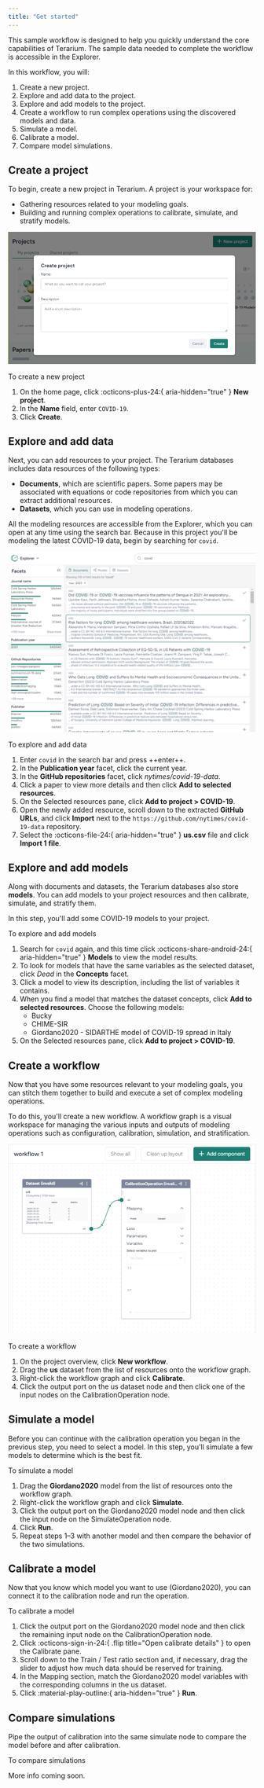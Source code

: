 ```yaml
---
title: "Get started"
---
```


This sample workflow is designed to help you quickly understand the core capabilities of Terarium. The sample data needed to complete the workflow is accessible in the Explorer.

In this workflow, you will:

1. Create a new project.
2. Explore and add data to the project.
3. Explore and add models to the project.
4. Create a workflow to run complex operations using the discovered models and data.
5. Simulate a model.
6. Calibrate a model.
7. Compare model simulations.

## Create a project

To begin, create a new project in Terarium. A project is your workspace for:

- Gathering resources related to your modeling goals.
- Building and running complex operations to calibrate, simulate, and stratify models.

![](../img/get-started/new-project.png)

<p class="procedure">To create a new project</p>

1. On the home page, click :octicons-plus-24:{ aria-hidden="true" } **New project**.
2. In the **Name** field, enter `COVID-19`.
3. Click **Create**.

## Explore and add data

Next, you can add resources to your project. The Terarium databases includes data resources of the following types:

- **Documents**, which are scientific papers. Some papers may be associated with equations or code repositories from which you can extract additional resources.
- **Datasets**, which you can use in modeling operations.  

All the modeling resources are accessible from the Explorer, which you can open at any time using the search bar. Because in this project you'll be modeling the latest COVID-19 data, begin by searching for `covid`.

![](../img/resources/explorer.png)

<p class="procedure">To explore and add data</p>

1. Enter `covid` in the search bar and press ++enter++.
2. In the **Publication year** facet, click the current year.
3. In the **GitHub repositories** facet, click *nytimes/covid-19-data*.
4. Click a paper to view more details and then click **Add to selected resources**.
5. On the Selected resources pane, click **Add to project > COVID-19**.
6. Open the newly added resource, scroll down to the extracted **GitHub URLs**, and click **Import** next to the `https://github.com/nytimes/covid-19-data` repository.
7. Select the :octicons-file-24:{ aria-hidden="true" } **us.csv** file and click **Import 1 file**.

## Explore and add models

Along with documents and datasets, the Terarium databases also store **models**. You can add models to your project resources and then calibrate, simulate, and stratify them.

In this step, you'll add some COVID-19 models to your project.

<p class="procedure">To explore and add models</p>

1. Search for `covid` again, and this time click :octicons-share-android-24:{ aria-hidden="true" } **Models** to view the model results.
2. To look for models that have the same variables as the selected dataset, click *Dead* in the **Concepts** facet.
3. Click a model to view its description, including the list of variables it contains. 
4. When you find a model that matches the dataset concepts, click **Add to selected resources**. Choose the following models:
    - Bucky
    - CHIME-SIR
    - Giordano2020 - SIDARTHE model of COVID-19 spread in Italy
5. On the Selected resources pane, click **Add to project > COVID-19**.

## Create a workflow

Now that you have some resources relevant to your modeling goals, you can stitch them together to build and execute a set of complex modeling operations. 

To do this, you'll create a new workflow. A workflow graph is a visual workspace for managing the various inputs and outputs of modeling operations such as configuration, calibration, simulation, and stratification.

![](../img/get-started/workflow-create.png)

<p class="procedure">To create a workflow</p>

1. On the project overview, click **New workflow**.
2. Drag the **us** dataset from the list of resources onto the workflow graph.
3. Right-click the workflow graph and click **Calibrate**.
4. Click the output port on the us dataset node and then click one of the input nodes on the CalibrationOperation node.

## Simulate a model

Before you can continue with the calibration operation you began in the previous step, you need to select a model. In this step, you'll simulate a few models to determine which is the best fit.

<p class="procedure">To simulate a model</p>

1. Drag the **Giordano2020** model from the list of resources onto the workflow graph.
2. Right-click the workflow graph and click **Simulate**.
3. Click the output port on the Giordano2020 model node and then click the input node on the SimulateOperation node.
4. Click **Run**.
5. Repeat steps 1&ndash;3 with another model and then compare the behavior of the two simulations.

## Calibrate a model

Now that you know which model you want to use (Giordano2020), you can connect it to the calibration node and run the operation.

<p class="procedure">To calibrate a model</p>

1. Click the output port on the Giordano2020 model node and then click the remaining input node on the CalibrationOperation node.
2. Click :octicons-sign-in-24:{ .flip title="Open calibrate details" } to open the Calibrate pane.
3. Scroll down to the Train / Test ratio section and, if necessary, drag the slider to adjust how much data should be reserved for training.
4. In the Mapping section, match the Giordano2020 model variables with the corresponding columns in the us dataset.
5. Click :material-play-outline:{ aria-hidden="true" } **Run**.

## Compare simulations

Pipe the output of calibration into the same simulate node to compare the model before and after calibration.

<p class="procedure">To compare simulations</p>

More info coming soon.